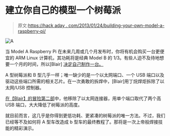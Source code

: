 # 建立你自己的模型一个树莓派

> 原文:[https://hack aday . com/2013/01/24/building-your-own-model-a-raspberry-pi/](https://hackaday.com/2013/01/24/building-your-own-model-a-raspberry-pi/)

![A](../Images/fc4e2543a4dfc807ba43365a4a26a0f9.png)

当 Model A Raspberry Pi 在未来几周或几个月发布时，你将有机会购买一台更便宜的 ARM Linux 计算机，其功耗将是经典 Model B 的 1/3。有些人迫不及待地想要一个月的时间，所以[Blair] [决定自己制作一台。](http://freneticrapport.blogspot.com.au/2013/01/first-raspberry-pi-model-512mb-off-re_24.html)

A 型树莓派和 B 型几乎一样；唯一缺少的是一个以太网端口、一个 USB 端口以及驱动这些端口所需的相关芯片。在一次勇敢的拆焊中，[Blair]用丁烷焊炬拆除了以太网/USB 控制器。

[在【Blair】的冒险第二部](http://freneticrapport.blogspot.com.au/)中，他移除了以太网连接器，用单个端口取代了两个高 USB 端口，大大降低了树莓派的高度。

就目前而言，这几乎是你得到更低功耗、更紧凑的树莓派的唯一方法。不过，我们已经等不及如何将 A 型车改造成 b 型车的最终教程了。那将是一次上帝般焊接技能的精彩演示。